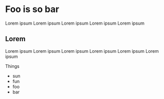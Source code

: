 
# Foo is so bar

Lorem ipsum
Lorem ipsum
Lorem ipsum
Lorem ipsum
Lorem ipsum

## Lorem

Lorem ipsum
Lorem ipsum
Lorem ipsum
Lorem ipsum
Lorem ipsum
Lorem ipsum

Things

- sun
- fun
- foo
- bar
